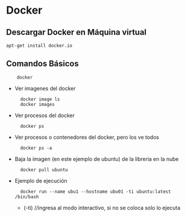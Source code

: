 # Docker
## Descargar Docker en Máquina virtual
    
    apt-get install docker.io

## Comandos Básicos

        docker
* Ver imagenes del docker
        
        docker image ls
        docker images
        
* Ver procesos del docker
        
        docker ps 

* Ver procesos o contenedores del docker, pero los ve todos
        
        docker ps -a

* Baja la imagen (en este ejemplo de ubuntu) de la libreria en la nube
        
        docker pull ubuntu	

* Ejemplo de ejecución

        docker run --name ubu1 --hostname ubu01 -ti ubuntu:latest /bin/bash		

    * (-ti) //ingresa al modo interactivo, si no se coloca solo lo ejecuta